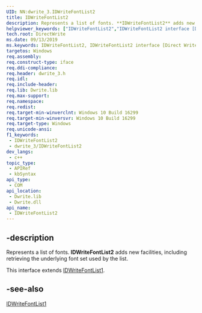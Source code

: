 ```yaml
---
UID: NN:dwrite_3.IDWriteFontList2
title: IDWriteFontList2
description: Represents a list of fonts. **IDWriteFontList2** adds new facilities, including retrieving the underlying font set used by the list.
helpviewer_keywords: ["IDWriteFontList2","IDWriteFontList2 interface [Direct Write]","IDWriteFontList2 interface [Direct Write]","described","directwrite.idwritefontlist2","dwrite_3/IDWriteFontList2"]
tech.root: DirectWrite
ms.date: 09/13/2019
ms.keywords: IDWriteFontList2, IDWriteFontList2 interface [Direct Write], IDWriteFontList2 interface [Direct Write],described, directwrite.idwritefontlist2, dwrite_3/IDWriteFontList2
targetos: Windows
req.assembly: 
req.construct-type: iface
req.ddi-compliance: 
req.header: dwrite_3.h
req.idl: 
req.include-header: 
req.lib: Dwrite.lib
req.max-support: 
req.namespace: 
req.redist: 
req.target-min-winverclnt: Windows 10 Build 16299
req.target-min-winversvr: Windows 10 Build 16299
req.target-type: Windows
req.unicode-ansi: 
f1_keywords:
 - IDWriteFontList2
 - dwrite_3/IDWriteFontList2
dev_langs:
 - c++
topic_type:
 - APIRef
 - kbSyntax
api_type:
 - COM
api_location:
 - Dwrite.lib
 - Dwrite.dll
api_name:
 - IDWriteFontList2
---
```


## -description

Represents a list of fonts. **IDWriteFontList2** adds new facilities, including retrieving the underlying font set used by the list.

This interface extends [IDWriteFontList1](./nn-dwrite_3-idwritefontlist1.md).

## -see-also

[IDWriteFontList1](./nn-dwrite_3-idwritefontlist1.md)
